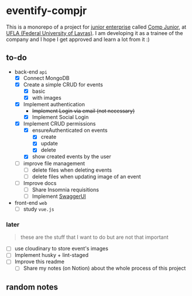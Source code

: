 # eventify-compjr

This is a monorepo of a project for [junior enterprise](https://juniorenterprises.eu/what-is-a-junior-enterprise/) called [Comp Junior](https://www.compjunior.com.br/), at [UFLA (Federal University of Lavras)](https://ufla.br/).
I am developing it as a trainee of the company and I hope I get approved and learn a lot from it :)

## to-do

- back-end `api`
  - [x] Connect MongoDB
  - [x] Create a simple CRUD for events
    - [x] basic
    - [x] with images
  - [x] Implement authentication
    - ~~Implement Login via email (not necessary)~~
    - [x] Implement Social Login
  - [x] Implement CRUD permissions
    - [x] ensureAuthenticated on events
      - [x] create
      - [x] update
      - [x] delete
    - [x] show created events by the user
  - [ ] improve file management
    - [ ] delete files when deleting events
    - [ ] delete files when updating image of an event
  - [ ] Improve docs
    - [ ] Share Insomnia requisitions
    - [ ] Implement [SwaggerUI](https://swagger.io/tools/swagger-ui/)

- front-end `web`
  - [ ] study `vue.js`

### later

> these are the stuff that I want to do but are not that important

- [ ] use cloudinary to store event's images
- [ ] Implement husky + lint-staged
- [ ] Improve this readme
  - [ ] Share my notes (on Notion) about the whole process of this project

## random notes
